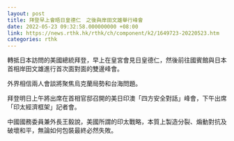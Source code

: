 ```yaml
---
layout: post
title: 拜登早上會晤日皇德仁　之後與岸田文雄舉行峰會
date: 2022-05-23 09:32:58.000000000 +08:00
link: https://news.rthk.hk/rthk/ch/component/k2/1649723-20220523.htm
categories: rthk
---
```


轉抵日本訪問的美國總統拜登，早上在皇宮會見日皇德仁，然後前往國賓館與日本首相岸田文雄進行首次面對面的雙邊峰會。

外界相信兩人會談將聚焦烏克蘭局勢和台海問題。

拜登明日上午將出席在首相官邸召開的美日印澳「四方安全對話」峰會，下午出席「印太經濟框架」記者會。

中國國務委員兼外長王毅說，美國所謂的印太戰略，本質上製造分裂、煽動對抗及破壞和平，無論如何包裝最終必然失敗。
